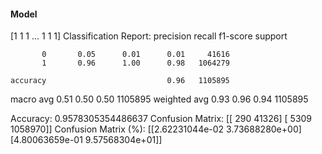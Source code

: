 #### Model
[1 1 1 ... 1 1 1]
Classification Report:
              precision    recall  f1-score   support

           0       0.05      0.01      0.01     41616
           1       0.96      1.00      0.98   1064279

    accuracy                           0.96   1105895
   macro avg       0.51      0.50      0.50   1105895
weighted avg       0.93      0.96      0.94   1105895

Accuracy: 0.9578305354486637
Confusion Matrix:
[[    290   41326]
 [   5309 1058970]]
Confusion Matrix (%):
[[2.62231044e-02 3.73688280e+00]
 [4.80063659e-01 9.57568304e+01]]
